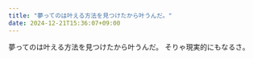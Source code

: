 ```yaml
---
title: "夢ってのは叶える方法を見つけたから叶うんだ。"
date: 2024-12-21T15:36:07+09:00
---
```

夢ってのは叶える方法を見つけたから叶うんだ。
そりゃ現実的にもなるさ。
